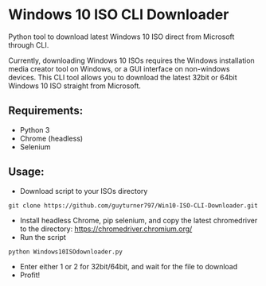 # Windows 10 ISO CLI Downloader
 Python tool to download latest Windows 10 ISO direct from Microsoft through CLI.

Currently, downloading Windows 10 ISOs requires the Windows installation media creator tool on Windows, or a GUI interface on non-windows devices. This CLI tool allows you to download the latest 32bit or 64bit Windows 10 ISO straight from Microsoft.

## Requirements:
* Python 3
* Chrome (headless)
* Selenium

## Usage:
* Download script to your ISOs directory
```
git clone https://github.com/guyturner797/Win10-ISO-CLI-Downloader.git
```
* Install headless Chrome, pip selenium, and copy the latest chromedriver to the directory: https://chromedriver.chromium.org/
* Run the script
```
python Windows10ISOdownloader.py
```
* Enter either 1 or 2 for 32bit/64bit, and wait for the file to download
* Profit!
